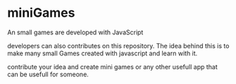 # miniGames
An small games are developed with JavaScript

developers can also contributes on this repository.
The idea behind this is to make many small Games created with javascript and learn with it.

contribute your idea and create mini games or any other usefull app that can be usefull for someone.



